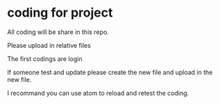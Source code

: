 # coding for project

All coding will be share in this repo.

Please upload in relative files

The first codings are login 

If someone test and update please create the new file and upload in the new file.

I recommand you can use atom to reload and retest the coding.
